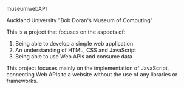 museumwebAPI

Auckland University "Bob Doran's Museum of Computing"

This is a project that focuses on the aspects of:
  1. Being able to develop a simple web application
  2. An understanding of HTML, CSS and JavaScript
  3. Being able to use Web APIs and consume data
  
This project focuses mainly on the implementation of JavaScript, connecting Web APIs to a website without the use of any libraries or frameworks.
